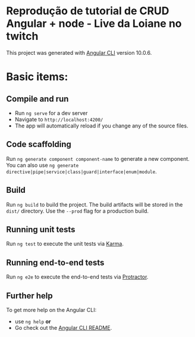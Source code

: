 
# Reprodução de tutorial de CRUD Angular + node - Live da Loiane no twitch

This project was generated with [Angular CLI](https://github.com/angular/angular-cli) version 10.0.6.

Basic items:
======

## Compile and run 

- Run `ng serve` for a dev server 
- Navigate to `http://localhost:4200/`
- The app will automatically reload if you change any of the source files.

## Code scaffolding

Run `ng generate component component-name` to generate a new component. You can also use `ng generate directive|pipe|service|class|guard|interface|enum|module`.

## Build

Run `ng build` to build the project. The build artifacts will be stored in the `dist/` directory. Use the `--prod` flag for a production build.

## Running unit tests

Run `ng test` to execute the unit tests via [Karma](https://karma-runner.github.io).

## Running end-to-end tests

Run `ng e2e` to execute the end-to-end tests via [Protractor](http://www.protractortest.org/).

## Further help

To get more help on the Angular CLI:
- use `ng help` **or** 
- Go check out the [Angular CLI README](https://github.com/angular/angular-cli/blob/master/README.md).

